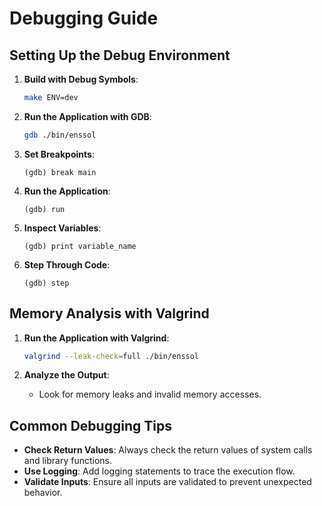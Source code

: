 # Debugging Guide

## Setting Up the Debug Environment
1. **Build with Debug Symbols**:
   ```sh
   make ENV=dev
   ```

2. **Run the Application with GDB**:
   ```sh
   gdb ./bin/enssol
   ```

3. **Set Breakpoints**:
   ```gdb
   (gdb) break main
   ```

4. **Run the Application**:
   ```gdb
   (gdb) run
   ```

5. **Inspect Variables**:
   ```gdb
   (gdb) print variable_name
   ```

6. **Step Through Code**:
   ```gdb
   (gdb) step
   ```

## Memory Analysis with Valgrind
1. **Run the Application with Valgrind**:
   ```sh
   valgrind --leak-check=full ./bin/enssol
   ```

2. **Analyze the Output**:
   - Look for memory leaks and invalid memory accesses.

## Common Debugging Tips
- **Check Return Values**: Always check the return values of system calls and library functions.
- **Use Logging**: Add logging statements to trace the execution flow.
- **Validate Inputs**: Ensure all inputs are validated to prevent unexpected behavior.
